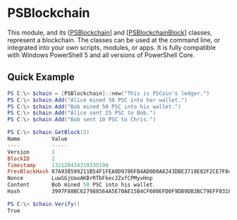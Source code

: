 # PSBlockchain
This module, and its [[PSBlockchain](https://github.com/rhymeswithmogul/PSBlockchain/blob/master/en-us/about_PSBlockchain.help.txt)] and [[PSBlockchainBlock](https://github.com/rhymeswithmogul/PSBlockchain/blob/master/en-us/about_PSBlockchainBlock.help.txt)] classes, represent a blockchain.  The classes can be used at the command line, or integrated into your own scripts, modules, or apps.  It is fully compatible with Windows PowerShell 5 and all versions of PowerShell Core.

## Quick Example
````powershell
PS C:\> $chain = [PSBlockchain]::new("This is PSCoin's ledger.")
PS C:\> $chain.Add("Alice mined 50 PSC into her wallet.")
PS C:\> $chain.Add("Bob mined 50 PSC into his wallet.")
PS C:\> $chain.Add("Alice sent 25 PSC to Bob.")
PS C:\> $chain.Add("Bob sent 10 PSC to Chris.")

PS C:\> $chain.GetBlock(2)
Name          Value
----          -----
Version       1
BlockID       2
Timestamp     132120434319335190
PrevBlockHash 87A938599211B54F1FEA0D9786FB4AD0D0A8243DBE3710E82F2CE7F840EC5376
Nonce         LuwSGjUaoAKBrRTbFkecJZxfCPMyvHnp
Content       Bob mined 50 PSC into his wallet.
Hash          3997F88BC627988564A5E70AE15B4CF600EFD0F9DB9DB3BC79EFF0318F4CAFBF

PS C:\> $chain.Verify()
True
````